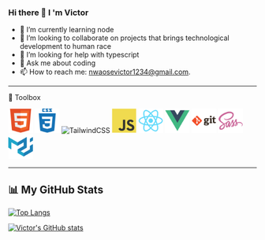 ### Hi there 👋 I 'm Victor

- 🌱 I’m currently learning node  
- 👯 I’m looking to collaborate on projects that brings technological development to human race  
- 🤔 I’m looking for help with typescript  
- 💬 Ask me about coding  
- 📫 How to reach me: nwaosevictor1234@gmail.com.

---

🧰 Toolbox

<img src="https://github.com/devicons/devicon/blob/master/icons/html5/html5-original.svg" alt="HTML" width="50" height="50"/>  
<img src="https://github.com/devicons/devicon/blob/master/icons/css3/css3-plain-wordmark.svg" alt="CSS" width="50" height="50"/>  
<img src="https://cdn.worldvectorlogo.com/logos/tailwindcss.svg" alt="TailwindCSS" width="50" height="50"/>  
<img src="https://github.com/devicons/devicon/blob/master/icons/javascript/javascript-original.svg" alt="JavaScript" width="50" height="50"/>  
<img src="https://github.com/devicons/devicon/blob/master/icons/react/react-original.svg" alt="React" width="50" height="50"/>  
<img src="https://github.com/devicons/devicon/blob/master/icons/vuejs/vuejs-original.svg" alt="Vue" width="50" height="50"/>  
<img src="https://github.com/devicons/devicon/blob/master/icons/git/git-original-wordmark.svg" alt="Git" width="50" height="50"/>  
<img src="https://github.com/devicons/devicon/blob/master/icons/sass/sass-original.svg" alt="Sass" width="50" height="50"/>  
<img src="https://github.com/devicons/devicon/blob/master/icons/materialui/materialui-original.svg" alt="Material UI" width="50" height="50"/>  

---

## 📊 My GitHub Stats

[![Top Langs](https://github-readme-stats.vercel.app/api/top-langs/?username=victornwaose&hide=java,html,css&theme=radical)](https://github.com/anuraghazra/github-readme-stats)

[![Victor's GitHub stats](https://github-readme-stats.vercel.app/api?username=victornwaose&theme=radical)](https://github.com/anuraghazra/github-readme-stats)
